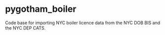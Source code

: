 # pygotham_boiler
Code base for importing NYC boiler licence data from the NYC DOB BIS and the NYC DEP CATS.
